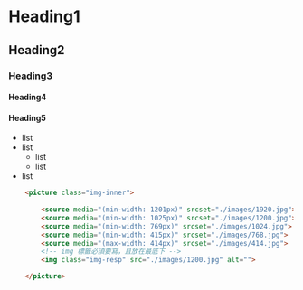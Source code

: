 # Heading1
## Heading2
### Heading3
#### Heading4
#### Heading5

- list
- list
  - list
  - list
- list








```html
	<picture class="img-inner">
		
		<source media="(min-width: 1201px)" srcset="./images/1920.jpg">
		<source media="(min-width: 1025px)" srcset="./images/1200.jpg">
		<source media="(min-width: 769px)" srcset="./images/1024.jpg">
		<source media="(min-width: 415px)" srcset="./images/768.jpg">
		<source media="(max-width: 414px)" srcset="./images/414.jpg">
		<!-- img 標籤必須要寫，且放在最底下 -->
		<img class="img-resp" src="./images/1200.jpg" alt="">

	</picture>
```
